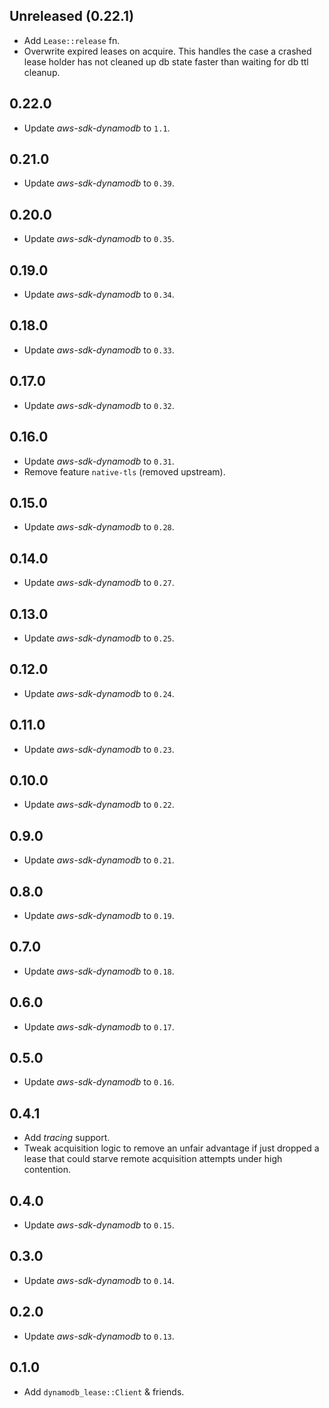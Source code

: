 ## Unreleased (0.22.1)
* Add `Lease::release` fn.
* Overwrite expired leases on acquire. This handles the case a crashed lease holder
  has not cleaned up db state faster than waiting for db ttl cleanup.

## 0.22.0
* Update _aws-sdk-dynamodb_ to `1.1`.

## 0.21.0
* Update _aws-sdk-dynamodb_ to `0.39`.

## 0.20.0
* Update _aws-sdk-dynamodb_ to `0.35`.

## 0.19.0
* Update _aws-sdk-dynamodb_ to `0.34`.

## 0.18.0
* Update _aws-sdk-dynamodb_ to `0.33`.

## 0.17.0
* Update _aws-sdk-dynamodb_ to `0.32`.

## 0.16.0
* Update _aws-sdk-dynamodb_ to `0.31`.
* Remove feature `native-tls` (removed upstream).

## 0.15.0
* Update _aws-sdk-dynamodb_ to `0.28`.

## 0.14.0
* Update _aws-sdk-dynamodb_ to `0.27`.

## 0.13.0
* Update _aws-sdk-dynamodb_ to `0.25`.

## 0.12.0
* Update _aws-sdk-dynamodb_ to `0.24`.

## 0.11.0
* Update _aws-sdk-dynamodb_ to `0.23`.

## 0.10.0
* Update _aws-sdk-dynamodb_ to `0.22`.

## 0.9.0
* Update _aws-sdk-dynamodb_ to `0.21`.

## 0.8.0
* Update _aws-sdk-dynamodb_ to `0.19`.

## 0.7.0
* Update _aws-sdk-dynamodb_ to `0.18`.

## 0.6.0
* Update _aws-sdk-dynamodb_ to `0.17`.

## 0.5.0
* Update _aws-sdk-dynamodb_ to `0.16`.

## 0.4.1
* Add _tracing_ support.
* Tweak acquisition logic to remove an unfair advantage if just dropped a lease that could
  starve remote acquisition attempts under high contention.

## 0.4.0
* Update _aws-sdk-dynamodb_ to `0.15`.

## 0.3.0
* Update _aws-sdk-dynamodb_ to `0.14`.

## 0.2.0
* Update _aws-sdk-dynamodb_ to `0.13`.

## 0.1.0
* Add `dynamodb_lease::Client` & friends.
